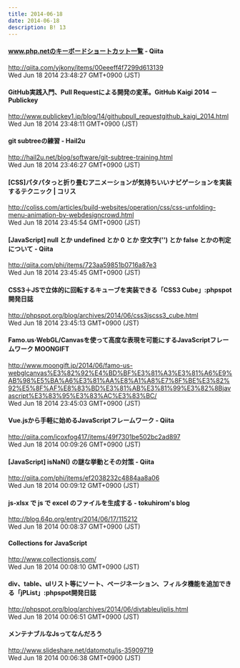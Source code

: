 ```yaml
---
title: 2014-06-18
date: 2014-06-18
description: B! 13
---
```


#### www.php.netのキーボードショートカット一覧 - Qiita
http://qiita.com/yjkony/items/00eeeff4f7299d613139<br>
Wed Jun 18 2014 23:48:27 GMT+0900 (JST)<br>


#### GitHub実践入門、Pull Requestによる開発の変革。GitHub Kaigi 2014 － Publickey
http://www.publickey1.jp/blog/14/githubpull_requestgithub_kaigi_2014.html<br>
Wed Jun 18 2014 23:48:11 GMT+0900 (JST)<br>


#### git subtreeの練習 - Hail2u
http://hail2u.net/blog/software/git-subtree-training.html<br>
Wed Jun 18 2014 23:46:27 GMT+0900 (JST)<br>


####   [CSS]パタパタっと折り畳むアニメーションが気持ちいいナビゲーションを実装するテクニック | コリス
http://coliss.com/articles/build-websites/operation/css/css-unfolding-menu-animation-by-webdesigncrowd.html<br>
Wed Jun 18 2014 23:45:54 GMT+0900 (JST)<br>


#### [JavaScript] null とか undefined とか 0 とか 空文字('') とか false とかの判定について - Qiita
http://qiita.com/phi/items/723aa59851b0716a87e3<br>
Wed Jun 18 2014 23:45:45 GMT+0900 (JST)<br>


#### CSS3＋JSで立体的に回転するキューブを実装できる「CSS3 Cube」:phpspot開発日誌
http://phpspot.org/blog/archives/2014/06/css3jscss3_cube.html<br>
Wed Jun 18 2014 23:45:13 GMT+0900 (JST)<br>


#### Famo.us·WebGL/Canvasを使って高度な表現を可能にするJavaScriptフレームワーク MOONGIFT
http://www.moongift.jp/2014/06/famo-us-webglcanvas%E3%82%92%E4%BD%BF%E3%81%A3%E3%81%A6%E9%AB%98%E5%BA%A6%E3%81%AA%E8%A1%A8%E7%8F%BE%E3%82%92%E5%8F%AF%E8%83%BD%E3%81%AB%E3%81%99%E3%82%8Bjavascript%E3%83%95%E3%83%AC%E3%83%BC/<br>
Wed Jun 18 2014 23:45:03 GMT+0900 (JST)<br>


#### Vue.jsから手軽に始めるJavaScriptフレームワーク - Qiita
http://qiita.com/icoxfog417/items/49f7301be502bc2ad897<br>
Wed Jun 18 2014 00:09:26 GMT+0900 (JST)<br>


#### [JavaScript] isNaN() の謎な挙動とその対策 - Qiita
http://qiita.com/phi/items/ef2038232c4884aa8a06<br>
Wed Jun 18 2014 00:09:12 GMT+0900 (JST)<br>


#### js-xlsx で js で excel のファイルを生成する - tokuhirom's blog
http://blog.64p.org/entry/2014/06/17/115212<br>
Wed Jun 18 2014 00:08:37 GMT+0900 (JST)<br>


#### Collections for JavaScript
http://www.collectionsjs.com/<br>
Wed Jun 18 2014 00:08:10 GMT+0900 (JST)<br>


#### div、table、ulリスト等にソート、ページネーション、フィルタ機能を追加できる「jPList」:phpspot開発日誌
http://phpspot.org/blog/archives/2014/06/divtableuljplis.html<br>
Wed Jun 18 2014 00:06:51 GMT+0900 (JST)<br>


#### メンテナブルなJsってなんだろう
http://www.slideshare.net/datomotu/js-35909719<br>
Wed Jun 18 2014 00:06:38 GMT+0900 (JST)<br>



